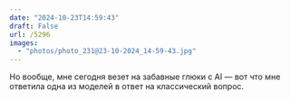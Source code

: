 ```yaml
---
date: "2024-10-23T14:59:43"
draft: False
url: /5296
images:
  - "photos/photo_231@23-10-2024_14-59-43.jpg"
---
```


Но вообще, мне сегодня везет на забавные глюки с AI — вот что мне ответила одна из моделей в ответ на классический вопрос.
